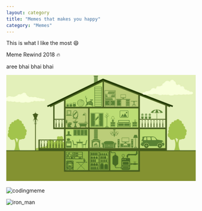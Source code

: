 ```yaml
---
layout: category
title: "Memes that makes you happy"
category: "Memes"
---
```


This is what I like the most :smile:

Meme Rewind 2018 :fire:

aree bhai bhai bhai 


![homee](homee.jpeg)



![codingmeme](myblog/assets/memes/codingmeme.png)

![iron_man](/assets/memes/ironman.png)

